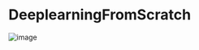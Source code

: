 # DeeplearningFromScratch

![image](https://user-images.githubusercontent.com/46880056/218534603-ff4c009c-6189-47e7-b3e2-0c217054684b.png)
